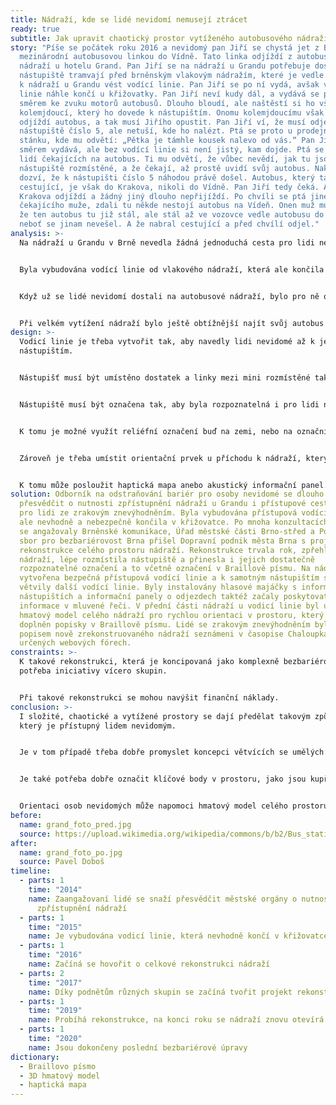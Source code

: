 ```yaml
---
title: Nádraží, kde se lidé nevidomí nemusejí ztrácet
ready: true
subtitle: Jak upravit chaotický prostor vytíženého autobusového nádraží?
story: "Píše se počátek roku 2016 a nevidomý pan Jiří se chystá jet z Brna
  mezinárodní autobusovou linkou do Vídně. Tato linka odjíždí z autobusového
  nádraží u hotelu Grand. Pan Jiří se na nádraží u Grandu potřebuje dostat z
  nástupiště tramvají před brněnským vlakovým nádražím, které je vedle. Odtud má
  k nádraží u Grandu vést vodící linie. Pan Jiří se po ní vydá, avšak vodící
  linie náhle končí u křižovatky. Pan Jiří neví kudy dál, a vydává se proto
  směrem ke zvuku motorů autobusů. Dlouho bloudí, ale naštěstí si ho všimne
  kolemjdoucí, který ho dovede k nástupištím. Onomu kolemjdoucímu však náhle
  odjíždí autobus, a tak musí Jiřího opustit. Pan Jiří ví, že musí odjet z
  nástupiště číslo 5, ale netuší, kde ho nalézt. Ptá se proto u prodejního
  stánku, kde mu odvětí: „Pětka je támhle kousek nalevo od vás.“ Pan Jiří se tím
  směrem vydává, ale bez vodící linie si není jistý, kam dojde. Ptá se proto
  lidí čekajících na autobus. Ti mu odvětí, že vůbec nevědí, jak tu jsou
  nástupiště rozmístěné, a že čekají, až prostě uvidí svůj autobus. Nakonec se
  dozví, že k nástupišti číslo 5 náhodou právě došel. Autobus, který tam nabírá
  cestující, je však do Krakova, nikoli do Vídně. Pan Jiří tedy čeká. Autobus do
  Krakova odjíždí a žádný jiný dlouho nepřijíždí. Po chvíli se ptá jiného
  čekajícího muže, zdali tu někde nestojí autobus na Vídeň. Onen muž mu odvětí,
  že ten autobus tu již stál, ale stál až ve vozovce vedle autobusu do Krakova,
  neboť se jinam nevešel. A že nabral cestující a před chvílí odjel."
analysis: >-
  Na nádraží u Grandu v Brně nevedla žádná jednoduchá cesta pro lidi nevidomé.


  Byla vybudována vodící linie od vlakového nádraží, která ale končila v křižovatce.


  Když už se lidé nevidomí dostali na autobusové nádraží, bylo pro ně obtížné najít nástupiště.


  Při velkém vytížení nádraží bylo ještě obtížnější najít svůj autobus mezi houfy lidí.
design: >-
  Vodicí linie je třeba vytvořit tak, aby navedly lidi nevidomé až k jednotlivým
  nástupištím.


  Nástupišť musí být umístěno dostatek a linky mezi mini rozmístěné tak, aby autobus vždy mohl stát u svého nástupiště.


  Nástupiště musí být označena tak, aby byla rozpoznatelná i pro lidi nevidomé.


  K tomu je možné využít reliéfní označení buď na zemi, nebo na označnících nástupišť.


  Zároveň je třeba umístit orientační prvek u příchodu k nádraží, který ukazuje, jak celý prostor nádraží vypadá.


  K tomu může posloužit haptická mapa anebo akustický informační panel.
solution: Odborník na odstraňování bariér pro osoby nevidomé se dlouho snažil
  přesvědčit o nutnosti zpřístupnění nádraží u Grandu i přístupové cesty k němu
  pro lidi ze zrakovým znevýhodněním. Byla vybudována přístupová vodící linie,
  ale nevhodně a nebezpečně končila v křižovatce. Po mnoha konzultacích, v nichž
  se angažovaly Brněnské komunikace, Úřad městské části Brno-střed a Poradní
  sbor pro bezbariérovost Brna přišel Dopravní podnik města Brna s projektem
  rekonstrukce celého prostoru nádraží. Rekonstrukce trvala rok, zpřehlednila
  nádraží, lépe rozmístila nástupiště a přinesla i jejich dostatečně
  rozpoznatelné označení a to včetně označení v Braillově písmu. Na nádraží byla
  vytvořena bezpečná přístupová vodící linie a k samotným nástupištím se z ní
  větvily další vodící linie. Byly instalovány hlasové majáčky s informacemi o
  nástupištích a informační panely o odjezdech taktéž začaly poskytovat
  informace v mluvené řeči. V přední části nádraží u vodicí linie byl umístěn 3D
  hmatový model celého nádraží pro rychlou orientaci v prostoru, který je
  doplněn popisky v Braillově písmu. Lidé se zrakovým znevýhodněním byly navíc s
  popisem nově zrekonstruovaného nádraží seznámeni v časopise Chaloupka a na jim
  určených webových fórech.
constraints: >-
  K takové rekonstrukci, která je koncipovaná jako komplexně bezbariérová, bývá
  potřeba iniciativy vícero skupin. 


  Při takové rekonstrukci se mohou navýšit finanční náklady.
conclusion: >-
  I složité, chaotické a vytížené prostory se dají předělat takovým způsobem,
  který je přístupný lidem nevidomým.


  Je v tom případě třeba dobře promyslet koncepci větvících se umělých vodících linií.


  Je také potřeba dobře označit klíčové body v prostoru, jako jsou kupříkladu nástupiště, pokladny či záchody. 


  Orientaci osob nevidomých může napomoci hmatový model celého prostoru, kde jsou klíčové body vyznačeny a popsány.
before:
  name: grand_foto_pred.jpg
  source: https://upload.wikimedia.org/wikipedia/commons/b/b2/Bus_station_Brno_Grand_in_night_1.jpg
after:
  name: grand_foto_po.jpg
  source: Pavel Doboš
timeline:
  - parts: 1
    time: "2014"
    name: Zaangažovaní lidé se snaží přesvědčit městské orgány o nutnosti
      zpřístupnění nádraží
  - parts: 1
    time: "2015"
    name: Je vybudována vodicí linie, která nevhodně končí v křižovatce
  - parts: 1
    time: "2016"
    name: Začíná se hovořit o celkové rekonstrukci nádraží
  - parts: 2
    time: "2017"
    name: Díky podnětům různých skupin se začíná tvořit projekt rekonstrukce
  - parts: 1
    time: "2019"
    name: Probíhá rekonstrukce, na konci roku se nádraží znovu otevírá
  - parts: 1
    time: "2020"
    name: Jsou dokončeny poslední bezbariérové úpravy
dictionary:
  - Braillovo písmo
  - 3D hmatový model
  - haptická mapa
---
```

